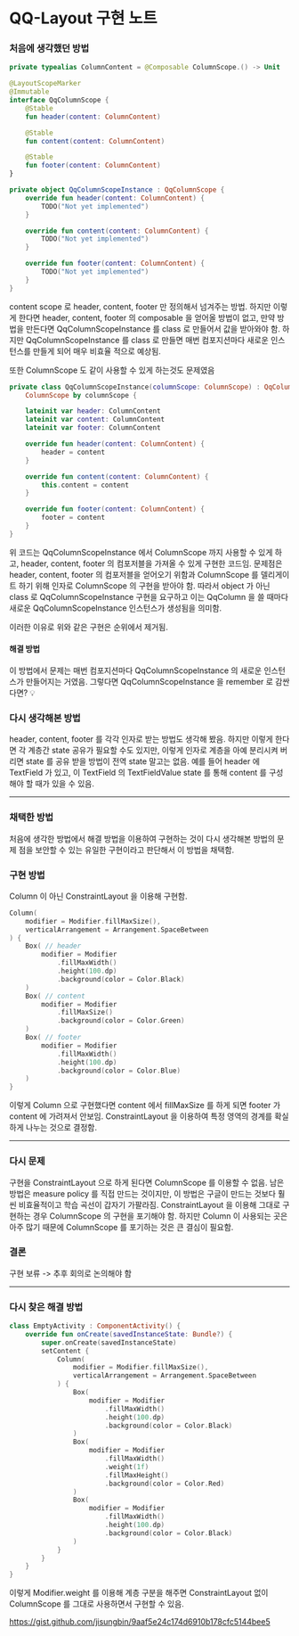 # QQ-Layout 구현 노트

### 처음에 생각했던 방법

```kotlin
private typealias ColumnContent = @Composable ColumnScope.() -> Unit

@LayoutScopeMarker
@Immutable
interface QqColumnScope {
    @Stable
    fun header(content: ColumnContent)

    @Stable
    fun content(content: ColumnContent)

    @Stable
    fun footer(content: ColumnContent)
}

private object QqColumnScopeInstance : QqColumnScope {
    override fun header(content: ColumnContent) {
        TODO("Not yet implemented")
    }

    override fun content(content: ColumnContent) {
        TODO("Not yet implemented")
    }

    override fun footer(content: ColumnContent) {
        TODO("Not yet implemented")
    }
}
```

content scope 로 header, content, footer 만 정의해서 넘겨주는 방법. 하지만 이렇게 한다면 header, content, footer 의
composable 을 얻어올 방법이 없고, 만약 방법을 만든다면 QqColumnScopeInstance 를 class 로 만들어서 값을 받아와야 함. 하지만
QqColumnScopeInstance 를 class 로 만들면 매번 컴포지션마다 새로운 인스턴스를 만들게 되어 매우 비효율 적으로 예상됨.

또한 ColumnScope 도 같이 사용할 수 있게 하는것도 문제였음

```kotlin
private class QqColumnScopeInstance(columnScope: ColumnScope) : QqColumnScope,
    ColumnScope by columnScope {

    lateinit var header: ColumnContent
    lateinit var content: ColumnContent
    lateinit var footer: ColumnContent

    override fun header(content: ColumnContent) {
        header = content
    }

    override fun content(content: ColumnContent) {
        this.content = content
    }

    override fun footer(content: ColumnContent) {
        footer = content
    }
}
```

위 코드는 QqColumnScopeInstance 에서 ColumnScope 까지 사용할 수 있게 하고, header, content, footer 의 컴포저블을 가져올 수 있게
구현한 코드임. 문제점은 header, content, footer 의 컴포저블을 얻어오기 위함과 ColumnScope 를 델리게이트 하기 위해 인자로 ColumnScope 의
구현을 받아야 함. 따라서 object 가 아닌 class 로 QqColumnScopeInstance 구현을 요구하고 이는 QqColumn 을 쓸 때마다 새로운
QqColumnScopeInstance 인스턴스가 생성됨을 의미함.

이러한 이유로 위와 같은 구현은 순위에서 제거됨.

#### 해결 방법

이 방법에서 문제는 매번 컴포지션마다 QqColumnScopeInstance 의 새로운 인스턴스가 만들어지는 거였음. 그렇다면 QqColumnScopeInstance 을
remember 로 감싼다면? :bulb:

### 다시 생각해본 방법

header, content, footer 를 각각 인자로 받는 방법도 생각해 봤음. 하지만 이렇게 한다면 각 계층간 state 공유가 필요할 수도 있지만, 이렇게 인자로 계층을
아예 분리시켜 버리면 state 를 공유 받을 방법이 전역 state 말고는 없음. 예를 들어 header 에 TextField 가 있고, 이 TextField 의
TextFieldValue state 를 통해 content 를 구성해야 할 때가 있을 수 있음.

---

### 채택한 방법

처음에 생각한 방법에서 해결 방법을 이용하여 구현하는 것이 다시 생각해본 방법의 문제 점을 보안할 수 있는 유일한 구현이라고 판단해서 이 방법을 채택함.

### 구현 방법

Column 이 아닌 ConstraintLayout 을 이용해 구현함.

```kotlin
Column(
    modifier = Modifier.fillMaxSize(),
    verticalArrangement = Arrangement.SpaceBetween
) {
    Box( // header
        modifier = Modifier
            .fillMaxWidth()
            .height(100.dp)
            .background(color = Color.Black)
    )
    Box( // content
        modifier = Modifier
            .fillMaxSize()
            .background(color = Color.Green)
    )
    Box( // footer
        modifier = Modifier
            .fillMaxWidth()
            .height(100.dp)
            .background(color = Color.Blue)
    )
}
```

이렇게 Column 으로 구현했다면 content 에서 fillMaxSize 를 하게 되면 footer 가 content 에 가려져서 안보임. ConstraintLayout 을
이용하여 특정 영역의 경계를 확실하게 나누는 것으로 결정함.

---

### 다시 문제

구현을 ConstraintLayout 으로 하게 된다면 ColumnScope 를 이용할 수 없음. 남은 방법은 measure policy 를 직접 만드는 것이지만, 이 방법은
구글이 만드는 것보다 훨씬 비효율적이고 학습 곡선이 갑자기 가팔라짐. ConstraintLayout 을 이용해 그대로 구현하는 경우 ColumnScope 의 구현을 포기해야 함.
하지만 Column 이 사용되는 곳은 아주 많기 때문에 ColumnScope 를 포기하는 것은 큰 결심이 필요함.

### 결론

구현 보류 -> 추후 회의로 논의해야 함

---

### 다시 찾은 해결 방법

```kotlin
class EmptyActivity : ComponentActivity() {
    override fun onCreate(savedInstanceState: Bundle?) {
        super.onCreate(savedInstanceState)
        setContent {
            Column(
                modifier = Modifier.fillMaxSize(),
                verticalArrangement = Arrangement.SpaceBetween
            ) {
                Box(
                    modifier = Modifier
                        .fillMaxWidth()
                        .height(100.dp)
                        .background(color = Color.Black)
                )
                Box(
                    modifier = Modifier
                        .fillMaxWidth()
                        .weight(1f)
                        .fillMaxHeight()
                        .background(color = Color.Red)
                )
                Box(
                    modifier = Modifier
                        .fillMaxWidth()
                        .height(100.dp)
                        .background(color = Color.Black)
                )
            }
        }
    }
}
```

이렇게 Modifier.weight 를 이용해 계층 구분을 해주면 ConstraintLayout 없이 ColumnScope 를 그대로 사용하면서 구현할 수 있음.

https://gist.github.com/jisungbin/9aaf5e24c174d6910b178cfc5144bee5
